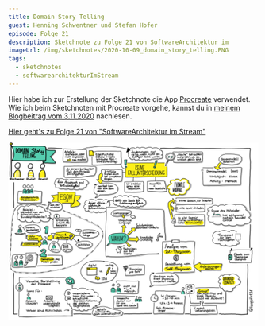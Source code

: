 ```yaml
---
title: Domain Story Telling
guest: Henning Schwentner und Stefan Hofer
episode: Folge 21
description: Sketchnote zu Folge 21 von SoftwareArchitektur im 
imageUrl: /img/sketchnotes/2020-10-09_domain_story_telling.PNG
tags:
  - sketchnotes
  - softwarearchitekturImStream
---
```


Hier habe ich zur Erstellung der Sketchnote die App [Procreate](https://procreate.art/) verwendet.
Wie ich beim Sketchnoten mit Procreate vorgehe, kannst du in [meinem Blogbeitrag vom 3.11.2020](/blog/2020-11-03_sketchnotes_mit_procreate/) nachlesen.

[Hier geht's zu Folge 21 von "SoftwareArchitektur im Stream"](https://software-architektur.tv/folge21.html)

![Sketchnote zu Folge 21](/img/sketchnotes/2020-10-09_domain_story_telling.PNG)

